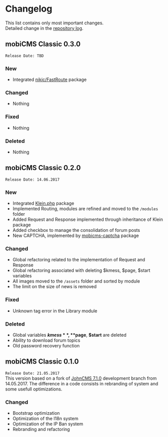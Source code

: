# Changelog
This list contains only most important changes.  
Detailed change in the [repository log](https://github.com/mobicms/mobicms-classic/commits).

## mobiCMS Classic 0.3.0  
`Release Date: TBD` 

### New
- Integrated [nikic/FastRoute](https://github.com/nikic/FastRoute) package
  
### Changed
- Nothing

### Fixed
- Nothing
  
### Deleted
- Nothing


## mobiCMS Classic 0.2.0  
`Release Date: 14.06.2017` 

### New
- Integrated [Klein.php](https://github.com/klein/klein.php) package
- Implemented Routing, modules are refined and moved to the `/modules` folder
- Added Request and Response implemented through inheritance of Klein package 
- Added checkbox to manage the consolidation of forum posts
- New CAPTCHA, implemented by [mobicms-captcha](https://github.com/mobicms/mobicms-captcha) package
  
### Changed
- Global refactoring related to the implementation of Request and Response
- Global refactoring associated with deleting $kmess, $page, $start variables
- All images moved to the `/assets` folder and sorted by module
- The limit on the size of news is removed

### Fixed
- Unknown tag error in the Library module
  
### Deleted
- Global variables **$kmess**, **$page**, **$start** are deleted
- Ability to download forum topics
- Old password recovery function


## mobiCMS Classic 0.1.0  
`Release Date: 21.05.2017`  
This version based on a fork of [JohnCMS 7.1.0](https://github.com/john-cms/johncms-next) development branch from 14.05.2017.
The difference in a code consists in rebranding of system and some usefull optimizations.

### Changed
- Bootstrap optimization
- Optimization of the I18n system
- Optimization of the IP Ban system
- Rebranding and refactoring
